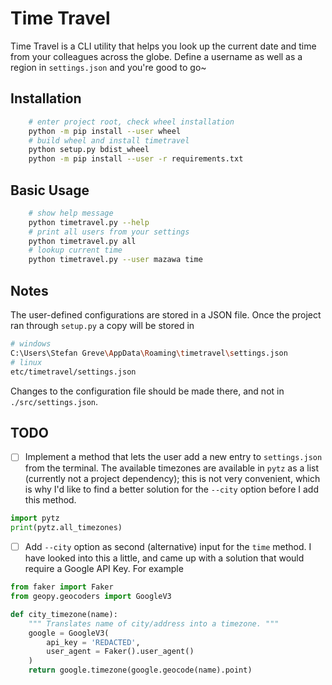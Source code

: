 # Time Travel

Time Travel is a CLI utility that helps you look up the current date and time
from your colleagues across the globe. Define a username as well as a region in
`settings.json` and you're good to go~

## Installation

```bash
    # enter project root, check wheel installation
    python -m pip install --user wheel
    # build wheel and install timetravel
    python setup.py bdist_wheel
    python -m pip install --user -r requirements.txt
```

## Basic Usage

```bash
    # show help message
    python timetravel.py --help
    # print all users from your settings
    python timetravel.py all
    # lookup current time
    python timetravel.py --user mazawa time
```

## Notes

The user-defined configurations are stored in a JSON file. Once the project ran through `setup.py` a copy will be stored in

```bash
# windows
C:\Users\Stefan Greve\AppData\Roaming\timetravel\settings.json
# linux
etc/timetravel/settings.json
```

Changes to the configuration file should be made there, and not in `./src/settings.json`.

## TODO

- [ ] Implement a method that lets the user add a new entry to `settings.json` from the terminal. The available timezones are available in `pytz` as a list (currently not a project dependency); this is not very convenient, which is why I'd like to find a better solution for the `--city` option before I add this method.

```python
import pytz
print(pytz.all_timezones)
```

- [ ]  Add `--city` option as second (alternative) input for the `time` method. I have looked into this a little, and came up with a solution that would require a Google API Key. For example

```python
from faker import Faker
from geopy.geocoders import GoogleV3

def city_timezone(name):
    """ Translates name of city/address into a timezone. """
    google = GoogleV3(
        api_key = 'REDACTED',
        user_agent = Faker().user_agent()
    )
    return google.timezone(google.geocode(name).point)
```

